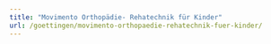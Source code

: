 ```yaml
---
title: "Movimento Orthopädie- Rehatechnik für Kinder"
url: /goettingen/movimento-orthopaedie-rehatechnik-fuer-kinder/
---
```

